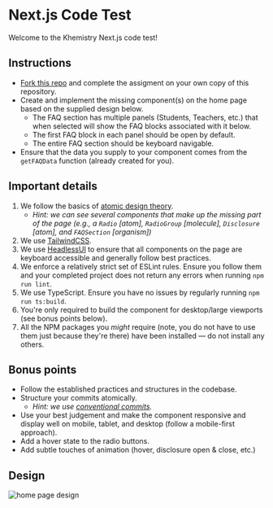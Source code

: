 # Next.js Code Test

Welcome to the Khemistry Next.js code test!

## Instructions

- [Fork this repo](https://github.com/growthops-digital/nextjs-code-test/fork) and complete the assigment on your own copy of this repository.
- Create and implement the missing component(s) on the home page based on the supplied design below.
	- The FAQ section has multiple panels (Students, Teachers, etc.) that when selected will show the FAQ blocks associated with it below.
	- The first FAQ block in each panel should be open by default.
	- The entire FAQ section should be keyboard navigable.
- Ensure that the data you supply to your component comes from the `getFAQData` function (already created for you).

## Important details

1. We follow the basics of [atomic design theory](https://atomicdesign.bradfrost.com/chapter-2/).
	- *Hint: we can see several components that make up the missing part of the page (e.g., a `Radio` [atom], `RadioGroup` [molecule], `Disclosure` [atom], and `FAQSection` [organism])*
2. We use [TailwindCSS](https://tailwindcss.com/).
3. We use [HeadlessUI](https://headlessui.com/) to ensure that all components on the page are keyboard accessible and generally follow best practices.
4. We enforce a relatively strict set of ESLint rules. Ensure you follow them and your completed project does not return any errors when running `npm run lint`.
5. We use TypeScript. Ensure you have no issues by regularly running `npm run ts:build`.
6. You're only required to build the component for desktop/large viewports (see bonus points below).
7. All the NPM packages you *might* require (note, you do not have to use them just because they're there) have been installed — do not install any others.

## Bonus points

- Follow the established practices and structures in the codebase.
- Structure your commits atomically.
	- *Hint: we use [conventional commits](https://www.conventionalcommits.org/en/v1.0.0/).*
- Use your best judgement and make the component responsive and display well on mobile, tablet, and desktop (follow a mobile-first approach).
- Add a hover state to the radio buttons.
- Add subtle touches of animation (hover, disclosure open & close, etc.)

## Design

![home page design](design.png)

